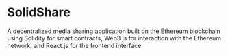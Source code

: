 # SolidShare
A decentralized media sharing application built on the Ethereum blockchain using Solidity for smart contracts, Web3.js for interaction with the Ethereum network, and React.js for the frontend interface.
